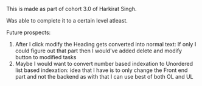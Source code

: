 This is made as part of cohort 3.0 of Harkirat Singh.


Was able to complete it to a certain level atleast.

Future prospects:
1. After I click modify the Heading gets converted into normal text:
     If only I could figure out that part then I would've added delete and modify button to modified tasks
2. Maybe I would want to convert number based indexation to Unordered list based indexation:
     idea that I have is to only change the Front end part and not the backend as with that I can use best of both OL and UL
